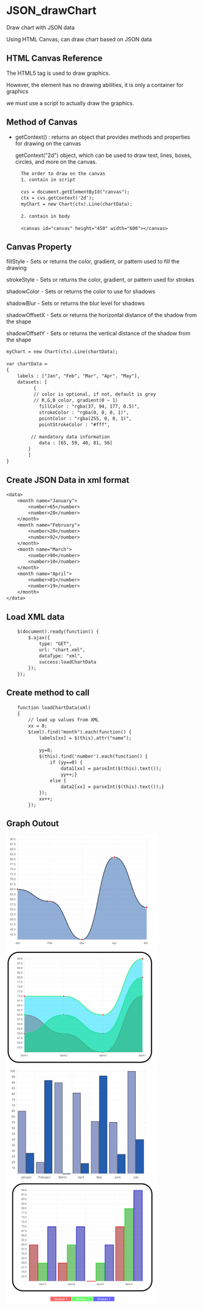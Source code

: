 # JSON_drawChart

Draw chart with JSON data

Using HTML Canvas, can draw chart based on JSON data


HTML Canvas Reference 
-----
 
The HTML5 <canvas> tag is used to draw graphics.  

However, the <canvas> element has no drawing abilities, it is only a container for graphics
	
we must use a script to actually draw the graphics.


Method of Canvas
----

- getContext() : returns an object that provides methods and properties for drawing on the canvas 
  
  getContext("2d") object, which can be used to draw text, lines, boxes, circles, and more  on the canvas.

		The order to draw on the canvas
		1. contain in script
		
		cvs = document.getElementById("canvas");
		ctx = cvs.getContext('2d');
		myChart = new Chart(ctx).Line(chartData);
		
		2. contain in body
		
		<canvas id="canvas" height="450" width="600"></canvas>
		
			
Canvas Property
-----
 

fillStyle	- Sets or returns the color, gradient, or pattern used to fill the drawing

strokeStyle	- Sets or returns the color, gradient, or pattern used for strokes

shadowColor	- Sets or returns the color to use for shadows

shadowBlur	- Sets or returns the blur level for shadows

shadowOffsetX	- Sets or returns the horizontal distance of the shadow from the shape

shadowOffsetY	- Sets or returns the vertical distance of the shadow from the shape


    myChart = new Chart(ctx).Line(chartData);
    
    var chartData = 
	{
		labels : ["Jan", "Feb", "Mar", "Apr", "May"],
		datasets: [
			  {
			  // color is optional, if not, default is grey
			  // R,G,B color, gradient(0 ~ 1) 
			    fillColor : "rgba(37, 94, 177, 0.5)",
			    strokeColor : "rgba(0, 0, 0, 1)",
			    pointColor : "rgba(255, 0, 0, 1)",
			    pointStrokeColor : "#fff",

			 // mandatory data information
			    data : [65, 59, 40, 81, 56]
			}
			]
	}

Create JSON Data in xml format
----

	<data>
		<month name="January">
			<number>65</number>
			<number>28</number>
		</month>
		<month name="February">
			<number>20</number>
			<number>92</number>
		</month>
		<month name="March">
			<number>90</number>
			<number>10</number>
		</month>
		<month name="April">
			<number>81</number>
			<number>19</number>
		</month>
	</data>


Load XML data 
------

		$(document).ready(function() {
			$.ajax({
				type: "GET",
				url: "chart.xml",
				dataType: "xml",
				success:loadChartData
			});
		});
		

Create method to call
-------

		function loadChartData(xml)
		{
			// load up values from XML
			xx = 0;
			$(xml).find("month").each(function() {
				labels[xx] = $(this).attr("name");
				
				yy=0;
				$(this).find('number').each(function() {
					if (yy==0) {
						data1[xx] = parseInt($(this).text());
						yy++;}
					else {
						data2[xx] = parseInt($(this).text());}
				});
				xx++;
			});

Graph Outout
----

<img src='graph_line2.JPG' width='400px	'>

<img src='graph_line3.JPG' width='400px	'>

<img src='graph_bar.JPG' width='400px	'>

<img src='graph_bar3.JPG' width='400px	'>
